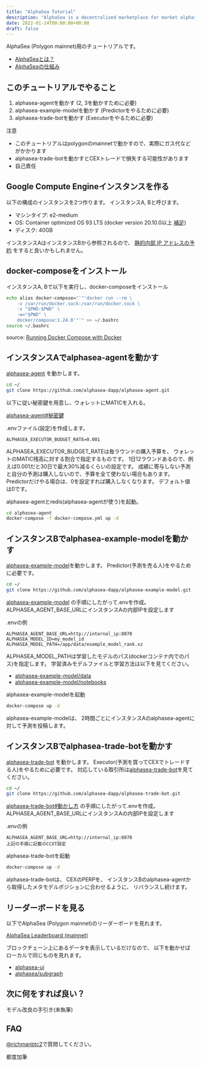 ```yaml
---
title: "AlphaSea Tutorial"
description: "AlphaSea is a decentralized marketplace for market alphas."
date: 2022-01-24T00:00:00+00:00
draft: false
---
```


AlphaSea (Polygon mainnet)用のチュートリアルです。

- [AlphaSeaとは？](/introduction)
- [AlphaSeaの仕組み](/how-it-works)

## このチュートリアルでやること

1. alphasea-agentを動かす (2, 3を動かすために必要)
2. alphasea-example-modelを動かす (Predictorをやるために必要)
3. alphasea-trade-botを動かす (Executorをやるために必要)

注意

- このチュートリアルはpolygonのmainnetで動かすので、実際にガス代などがかかります
- alphasea-trade-botを動かすとCEXトレードで損失する可能性があります
- 自己責任

## Google Compute Engineインスタンスを作る

以下の構成のインスタンスを2つ作ります。
インスタンスA, Bと呼びます。

- マシンタイプ: e2-medium
- OS: Container optimized OS 93 LTS (docker version 20.10.0以上 [補足](https://qiita.com/skobaken/items/03a8b9d0e443745862ac))
- ディスク: 40GB

インスタンスAはインスタンスBから参照されるので、
[静的内部 IP アドレスの予約](https://cloud.google.com/compute/docs/ip-addresses/reserve-static-internal-ip-address)
をすると良いかもしれません。

## docker-composeをインストール

インスタンスA, Bで以下を実行し、docker-composeをインストール

```bash
echo alias docker-compose="'"'docker run --rm \
    -v /var/run/docker.sock:/var/run/docker.sock \
    -v "$PWD:$PWD" \
    -w="$PWD" \
    docker/compose:1.24.0'"'" >> ~/.bashrc
source ~/.bashrc
```

source: [Running Docker Compose with Docker](https://cloud.google.com/community/tutorials/docker-compose-on-container-optimized-os)

## インスタンスAでalphasea-agentを動かす

[alphasea-agent](https://github.com/alphasea-dapp/alphasea-agent) を動かします。

```bash
cd ~/
git clone https://github.com/alphasea-dapp/alphasea-agent.git
```

以下に従い秘密鍵を用意し、ウォレットにMATICを入れる。

[alphasea-agent#秘密鍵](https://github.com/alphasea-dapp/alphasea-agent#%E7%A7%98%E5%AF%86%E9%8D%B5%E3%82%92%E7%94%A8%E6%84%8F)

.envファイル(設定)を作成します。
```text
ALPHASEA_EXECUTOR_BUDGET_RATE=0.001
```

ALPHASEA_EXECUTOR_BUDGET_RATEは毎ラウンドの購入予算を、
ウォレットのMATIC残高に対する割合で指定するものです。
1日12ラウンドあるので、例えば0.001だと30日で最大30%減るくらいの設定です。
成績に寄与しない予測と自分の予測は購入しないので、予算を全て使わない場合もあります。
Predictorだけやる場合は、0を設定すれば購入しなくなります。
デフォルト値は0です。

alphasea-agentとredis(alphasea-agentが使う)を起動。

```bash
cd alphasea-agent
docker-compose -f docker-compose.yml up -d
```

## インスタンスBでalphasea-example-modelを動かす

[alphasea-example-model](https://github.com/alphasea-dapp/alphasea-example-model)を動かします。
Predictor(予測を売る人)をやるために必要です。

```bash
cd ~/
git clone https://github.com/alphasea-dapp/alphasea-example-model.git
```

[alphasea-example-model](https://github.com/alphasea-dapp/alphasea-example-model)
の手順にしたがって.envを作成。ALPHASEA_AGENT_BASE_URLにインスタンスAの内部IPを設定します

.envの例
```text
ALPHASEA_AGENT_BASE_URL=http://internal_ip:8070
ALPHASEA_MODEL_ID=my_model_id
ALPHASEA_MODEL_PATH=/app/data/example_model_rank.xz
```

ALPHASEA_MODEL_PATHは学習したモデルのパス(dockerコンテナ内でのパス)を指定します。
学習済みモデルファイルと学習方法は以下を見てください。

- [alphasea-example-model/data](https://github.com/alphasea-dapp/alphasea-example-model/tree/master/data)
- [alphasea-example-model/notebooks](https://github.com/alphasea-dapp/alphasea-example-model/tree/master/notebooks)

alphasea-example-modelを起動

```bash
docker-compose up -d
```

alphasea-example-modelは、
2時間ごとにインスタンスAのalphasea-agentに対して予測を投稿します。

## インスタンスBでalphasea-trade-botを動かす

[alphasea-trade-bot](https://github.com/alphasea-dapp/alphasea-trade-bot) を動かします。
Executor(予測を買ってCEXでトレードする人)をやるために必要です。
対応している取引所は[alphasea-trade-bot](https://github.com/alphasea-dapp/alphasea-trade-bot)を見てください。

```bash
cd ~/
git clone https://github.com/alphasea-dapp/alphasea-trade-bot.git
```

[alphasea-trade-bot#動かし方](https://github.com/alphasea-dapp/alphasea-trade-bot#%E5%8B%95%E3%81%8B%E3%81%97%E6%96%B9)
の手順にしたがって.envを作成。ALPHASEA_AGENT_BASE_URLにインスタンスAの内部IPを設定します

.envの例
```text
ALPHASEA_AGENT_BASE_URL=http://internal_ip:8070
上記の手順に記載のCCXT設定
```

alphasea-trade-botを起動

```bash
docker-compose up -d
```

alphasea-trade-botは、
CEXのPERPを、
インスタンスBのalphasea-agentから取得したメタモデルポジションに合わせるように、
リバランスし続けます。

## リーダーボードを見る

以下でAlphaSea (Polygon mainnet)のリーダーボードを見れます。

[AlphaSea Leaderboard (mainnet)](https://app.alphasea.io/)

ブロックチェーン上にあるデータを表示しているだけなので、
以下を動かせばローカルで同じものを見れます。

- [alphasea-ui](https://github.com/alphasea-dapp/alphasea-ui)
- [alphasea/subgraph](https://github.com/alphasea-dapp/alphasea)

## 次に何をすれば良い？

モデル改良の手引き(未執筆)

## FAQ

[@richmanbtc2](https://twitter.com/richmanbtc2)で質問してください。

都度加筆
